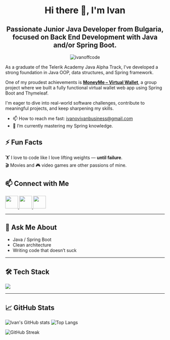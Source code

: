 <h1 align="center">Hi there 👋, I'm Ivan</h1>
<h2 align="center">
  <strong>
    Passionate Junior Java Developer from Bulgaria, focused on Back End Development with Java and/or Spring Boot.
  </strong>
</h2>
<p align="center">
  <img src="https://komarev.com/ghpvc/?username=ivanoffcode&label=Profile%20views&color=0e75b6&style=flat" alt="ivanoffcode" />
</p>
As a graduate of the Telerik Academy Java Alpha Track, I’ve developed a strong foundation in Java OOP, data structures, and Spring framework.

One of my proudest achievements is **[MoneyMe – Virtual Wallet](https://github.com/TelerikAcademyJavaA68Team2/VirtualWallet)**, a group project where we built a fully functional virtual wallet web app using Spring Boot and Thymeleaf.

I'm eager to dive into real-world software challenges, contribute to meaningful projects, and keep sharpening my skills.

- 📫 How to reach me fast: [ivanovivanbusiness@gmail.com](mailto:ivanovivanbusiness@gmail.com)
- 🌱 I’m currently mastering my Spring knowledge.
## ⚡ Fun Facts

🏋️ I love to code like I love lifting weights — **until failure**.  
🎬 Movies and 🎮 video games are other passions of mine.

## 📫 Connect with Me
<p align="left">
  <a href="https://www.linkedin.com/in/ivan-ivanov-business/" target="_blank">
    <img src="https://skillicons.dev/icons?i=linkedin" width="40" height="40"/>
  </a>
   <a href="https://www.hackerrank.com/ivanovivanbusin1" target="_blank">
    <img src="https://raw.githubusercontent.com/rahuldkjain/github-profile-readme-generator/master/src/images/icons/Social/hackerrank.svg" width="40" height="40"/>
  </a>
  <a href="https://leetcode.com/ivanovivanbusiness" target="_blank">
    <img src="https://upload.wikimedia.org/wikipedia/commons/1/19/LeetCode_logo_black.png" width="40" height="40"/>
  </a>
</p>

---

## 💬 Ask Me About

- Java / Spring Boot
- Clean architecture
- Writing code that doesn’t suck

---

## 🛠 Tech Stack

<p align="left">
  <img src="https://skillicons.dev/icons?i=java,spring,mysql,hibernate,git,gradle,maven,html,css,bootstrap,postman,aws,heroku,github" />
</p>


---

## 📈 GitHub Stats

![Ivan's GitHub stats](https://github-readme-stats.vercel.app/api?username=ivanoffcode&show_icons=true&theme=github_dark)
![Top Langs](https://github-readme-stats.vercel.app/api/top-langs/?username=ivanoffcode&layout=compact&theme=github_dark)
<p align="left">
  <img src="https://github-readme-streak-stats.herokuapp.com/?user=ivanoffcode&theme=github-dark-blue&hide_border=true&date_format=M%20j%5B%2C%20Y%5D" alt="GitHub Streak"/>
</p>





